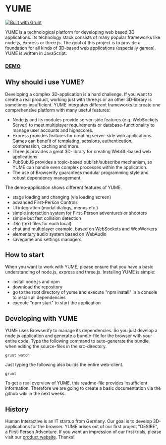 # YUME

[![Built with Grunt](https://cdn.gruntjs.com/builtwith.png)](http://gruntjs.com/)

YUME is a technological platform for developing web based 3D applications. Its technology stack consists of many popular frameworks like node.js, express or three.js. The goal of this project is to provide a foundation for all kinds of 3D-based web applications (especially games). YUME is written in JavaScript.

### [DEMO](http://yume.human-interactive.org/)

## Why should i use YUME?

Developing a complex 3D-application is a hard challenge. If you want to create a real product, working just with three.js or an other 3D-library is sometimes insufficient. YUME integrates different frameworks to create one comprehensive platform with many useful features:

- Node.js and its modules provide server-side features (e.g. WebSockets Server) to meet multiplayer requirements or database-functionality to manage user accounts and highscores.
- Express provides features for creating server-side web applications. Games can benefit of templating, sessions, authentication, compression, caching and more.
- Three.js provides a great 3D-library for creating WebGL-based web applications.
- PubSubJS provides a topic-based publish/subscribe mechanism, so YUME can handle even complex processes within the application.
- The use of Browserify guarantees modular programming style and robust dependency management. 

The demo-application shows different features of YUME.

- stage loading and changing (via loading screen)
- advanced First-Person Controls
- UI integration (modal dialogs, menus etc.)
- simple interaction system for First-Person adventures or shooters
- simple but fast collision detection
- i18n (text files for each local)
- chat and multiplayer example, based on WebSockets and WebWorkers
- elementary audio system based on WebAudio
- savegame and settings managers

## How to start

When you want to work with YUME, please ensure that you have a basic understanding of node.js, express and three.js. Installing YUME is simple:

- install node.js and npm
- download the repository
- go to the root directory of yume and execute "npm install" in a console to install all dependencies
- execute "npm start" to start the application

## Developing with YUME

YUME uses Browserify to manage its dependencies. So you just develop a node.js application and generate a bundle-file for the browser with your entire code. Type the following command to auto-generate the bundle, when editing the source-files in the src-directory.

	grunt watch

Just typing the following also builds the entire web-client.

	grunt

To get a real overview of YUME, this readme-file provides insufficient information. Therefore we are going to create a basic documentation via the github wiki in the next weeks.

## History

Human Interactive is an IT startup from Germany. Our goal is to develop 3D-applications for the browser. YUME arises out of our first project "DESIRE", a First-Person Adventure. If you want an impression of our first trials, please visit our [product website](http://www.desire-the-game.com/). Thanks!